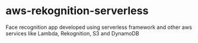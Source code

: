 # aws-rekognition-serverless
Face recognition app developed using serverless framework and other aws services like Lambda, Rekognition, S3 and DynamoDB
